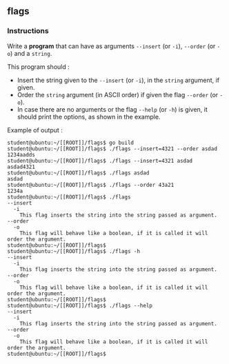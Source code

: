 ## flags

### Instructions

Write a **program** that can have as arguments `--insert` (or `-i`),  `--order` (or `-o`) and a `string`.

This program should :

- Insert the string given to the `--insert` (or `-i`), in the `string` argument, if given.
- Order the `string` argument (in ASCII order) if given the flag `--order` (or `-o`).
- In case there are no arguments or the flag `--help` (or `-h`) is given, it should print the options, as shown in the example.

Example of output :

```console
student@ubuntu:~/[[ROOT]]/flags$ go build
student@ubuntu:~/[[ROOT]]/flags$ ./flags --insert=4321 --order asdad
1234aadds
student@ubuntu:~/[[ROOT]]/flags$ ./flags --insert=4321 asdad
asdad4321
student@ubuntu:~/[[ROOT]]/flags$ ./flags asdad
asdad
student@ubuntu:~/[[ROOT]]/flags$ ./flags --order 43a21
1234a
student@ubuntu:~/[[ROOT]]/flags$ ./flags
--insert
  -i
    This flag inserts the string into the string passed as argument.
--order
  -o
    This flag will behave like a boolean, if it is called it will order the argument.
student@ubuntu:~/[[ROOT]]/flags$
student@ubuntu:~/[[ROOT]]/flags$ ./flags -h
--insert
  -i
    This flag inserts the string into the string passed as argument.
--order
  -o
    This flag will behave like a boolean, if it is called it will order the argument.
student@ubuntu:~/[[ROOT]]/flags$
student@ubuntu:~/[[ROOT]]/flags$ ./flags --help
--insert
  -i
    This flag inserts the string into the string passed as argument.
--order
  -o
    This flag will behave like a boolean, if it is called it will order the argument.
student@ubuntu:~/[[ROOT]]/flags$
```
